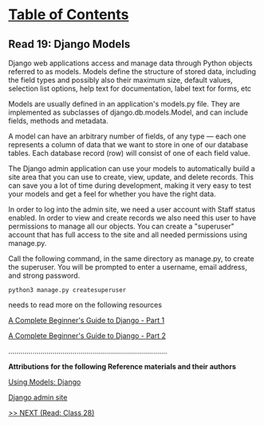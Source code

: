 # [Table of Contents](https://wondwosentsige.github.io/code-401-reading-notes/Home)

## Read 19: Django Models

Django web applications access and manage data through Python objects referred to as models. Models define the structure of stored data, including the field types and possibly also their maximum size, default values, selection list options, help text for documentation, label text for forms, etc

Models are usually defined in an application's models.py file. They are implemented as subclasses of django.db.models.Model, and can include fields, methods and metadata.

A model can have an arbitrary number of fields, of any type — each one represents a column of data that we want to store in one of our database tables. Each database record (row) will consist of one of each field value.

The Django admin application can use your models to automatically build a site area that you can use to create, view, update, and delete records. This can save you a lot of time during development, making it very easy to test your models and get a feel for whether you have the right data.

In order to log into the admin site, we need a user account with Staff status enabled. In order to view and create records we also need this user to have permissions to manage all our objects.  You can create a "superuser" account that has full access to the site and all needed permissions using manage.py.

Call the following command, in the same directory as manage.py, to create the superuser. You will be prompted to enter a username, email address, and strong password.

    python3 manage.py createsuperuser

needs to read more on the following resources 

[A Complete Beginner's Guide to Django - Part 1](https://simpleisbetterthancomplex.com/series/2017/09/04/a-complete-beginners-guide-to-django-part-1.html)

[A Complete Beginner's Guide to Django - Part 2](https://simpleisbetterthancomplex.com/series/2017/09/11/a-complete-beginners-guide-to-django-part-2.html)












...............................................................................

__Attributions for the following Reference materials and their authors__

[Using Models: Django](https://developer.mozilla.org/en-US/docs/Learn/Server-side/Django/Models)

[Django admin site](https://developer.mozilla.org/en-US/docs/Learn/Server-side/Django/Admin_site)

[>> NEXT (Read: Class 28)](https://wondwosentsige.github.io/code-401-reading-note/class-28)